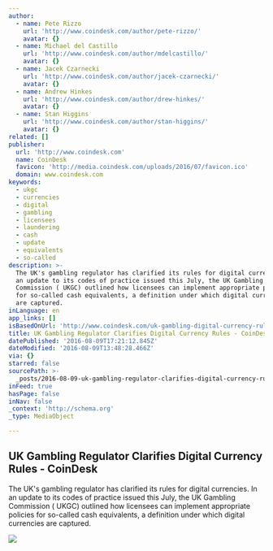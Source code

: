 ```yaml
---
author:
  - name: Pete Rizzo
    url: 'http://www.coindesk.com/author/pete-rizzo/'
    avatar: {}
  - name: Michael del Castillo
    url: 'http://www.coindesk.com/author/mdelcastillo/'
    avatar: {}
  - name: Jacek Czarnecki
    url: 'http://www.coindesk.com/author/jacek-czarnecki/'
    avatar: {}
  - name: Andrew Hinkes
    url: 'http://www.coindesk.com/author/drew-hinkes/'
    avatar: {}
  - name: Stan Higgins
    url: 'http://www.coindesk.com/author/stan-higgins/'
    avatar: {}
related: []
publisher:
  url: 'http://www.coindesk.com'
  name: CoinDesk
  favicon: 'http://media.coindesk.com/uploads/2016/07/favicon.ico'
  domain: www.coindesk.com
keywords:
  - ukgc
  - currencies
  - digital
  - gambling
  - licensees
  - laundering
  - cash
  - update
  - equivalents
  - so-called
description: >-
  The UK's gambling regulator has clarified its rules for digital currencies. In
  an update to its codes of practice issued this July, the UK Gambling
  Commission ( UKGC) outlined how licensees can implement appropriate policies
  for so-called cash equivalents, a definition under which digital currencies
  are captured.
inLanguage: en
app_links: []
isBasedOnUrl: 'http://www.coindesk.com/uk-gambling-digital-currency-rules/'
title: UK Gambling Regulator Clarifies Digital Currency Rules - CoinDesk
datePublished: '2016-08-09T17:21:12.845Z'
dateModified: '2016-08-09T13:48:28.466Z'
via: {}
starred: false
sourcePath: >-
  _posts/2016-08-09-uk-gambling-regulator-clarifies-digital-currency-rules-coi.md
inFeed: true
hasPage: false
inNav: false
_context: 'http://schema.org'
_type: MediaObject

---
```

<article style=""><h1>UK Gambling Regulator Clarifies Digital Currency Rules - CoinDesk</h1><p>The UK's gambling regulator has clarified its rules for digital currencies. In an update to its codes of practice issued this July, the UK Gambling Commission ( UKGC) outlined how licensees can implement appropriate policies for so-called cash equivalents, a definition under which digital currencies are captured.</p><img src="https://media.coindesk.com/uploads/2016/08/gambling-gaming-e1470746038738.jpg" /></article>
